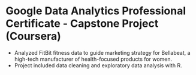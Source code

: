 # Google Data Analytics Professional Certificate - Capstone Project (Coursera)

- Analyzed FitBit fitness data to guide marketing strategy for Bellabeat, a high-tech manufacturer of health-focused products for women.
- Project included data cleaning and exploratory data analysis with R.  
